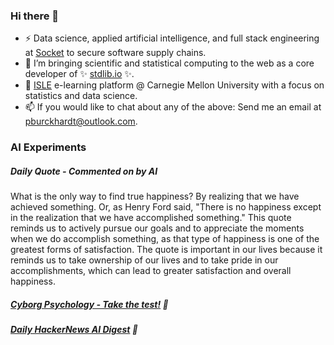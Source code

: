 ### Hi there 👋

-   ⚡ Data science, applied artificial intelligence, and full stack engineering at [Socket](https://socket.dev) to secure software supply chains.
-   🔭 I’m bringing scientific and statistical computing to the web as a core developer of ✨ [stdlib.io](https://stdlib.io) ✨.
-   📖 [ISLE](https://stat.cmu.edu/isle) e-learning platform @ Carnegie Mellon University with a focus on statistics and data science.
-   📫 If you would like to chat about any of the above: Send me an email at [pburckhardt@outlook.com](mailto:pburckhardt@outlook.com).

### AI Experiments

##### Daily Quote - Commented on by AI

<!-- <quote> -->

What is the only way to find true happiness? By realizing that we have achieved something. Or, as Henry Ford said, "There is no happiness except in the realization that we have accomplished something." This quote reminds us to actively pursue our goals and to appreciate the moments when we do accomplish something, as that type of happiness is one of the greatest forms of satisfaction. The quote is important in our lives because it reminds us to take ownership of our lives and to take pride in our accomplishments, which can lead to greater satisfaction and overall happiness.

<!-- </quote> -->

##### [Cyborg Psychology - Take the test!](http://cyborg-psychology.com/) 🚀 
##### [Daily HackerNews AI Digest](https://ai-digest.vercel.app/) :brain:
